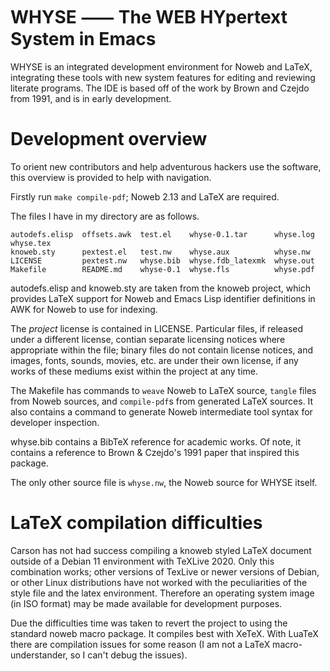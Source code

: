 # WHYSE ⸺ The WEB HYpertext System in Emacs
WHYSE is an integrated development environment for Noweb and LaTeX,
integrating these tools with new system features for editing and reviewing literate programs.
The IDE is based off of the work by Brown and Czejdo from 1991, and is in early development.

# Development overview
To orient new contributors and help adventurous hackers use the software, this
overview is provided to help with navigation.

Firstly run `make compile-pdf`; Noweb 2.13 and LaTeX are required.

The files I have in my directory are as follows.

```
autodefs.elisp  offsets.awk  test.el    whyse-0.1.tar      whyse.log  whyse.tex
knoweb.sty      pextest.el   test.nw    whyse.aux          whyse.nw
LICENSE         pextest.nw   whyse.bib  whyse.fdb_latexmk  whyse.out
Makefile        README.md    whyse-0.1  whyse.fls          whyse.pdf
```

autodefs.elisp and knoweb.sty are taken from the knoweb project, which provides
LaTeX support for Noweb and Emacs Lisp identifier definitions in AWK for Noweb
to use for indexing.

The *project* license is contained in LICENSE. Particular files, if released
under a different license, contian separate licensing notices where appropriate
within the file; binary files do not contain license notices, and images, fonts,
sounds, movies, etc. are under their own license, if any works of these mediums
exist within the project at any time.

The Makefile has commands to `weave` Noweb to LaTeX source, `tangle` files from
Noweb sources, and `compile-pdf`s from generated LaTeX sources. It also
contains a command to generate Noweb intermediate tool syntax for developer
inspection.

whyse.bib contains a BibTeX reference for academic works. Of note, it contains a
reference to Brown & Czejdo's 1991 paper that inspired this package.

The only other source file is `whyse.nw`, the Noweb source for WHYSE itself.

# LaTeX compilation difficulties
Carson has not had success compiling a knoweb styled LaTeX document outside of a
Debian 11 environment with TeXLive 2020. Only this combination works; other
versions of TexLive or newer versions of Debian, or other Linux distributions
have not worked with the peculiarities of the style file and the latex
environment. Therefore an operating system image (in ISO format) may be made
available for development purposes.

Due the difficulties time was taken to revert the project to using the standard
noweb macro package. It compiles best with XeTeX. With LuaTeX there
are compilation issues for some reason (I am not a LaTeX
macro-understander, so I can't debug the issues).
